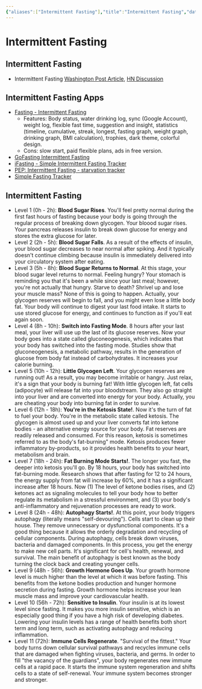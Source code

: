 ```yaml
---
{"aliases":["Intermittent Fasting"],"title":"Intermittent Fasting","date":"2022-06-04","tags":["intermittent","fasting"],"dg-publish":true,"permalink":"/intermittent-fasting/","dgPassFrontmatter":true}
---
```



# Intermittent Fasting

## Intermittent Fasting

- Intermittent Fasting [Washington Post Article](https://www.washingtonpost.com/health/intermittent-fasting-works-for-many--not-only-for-weight-loss-but-also-for-heart-health/2020/06/12/11420c1c-a4d5-11ea-b619-3f9133bbb482_story.html), [HN Discussion](https://news.ycombinator.com/item?id=23514651)

## Intermittent Fasting Apps

- [Fasting - Intermittent Fasting](https://play.google.com/store/apps/details?id=bodyfast.zero.fastingtracker.weightloss)
    - Features: Body status, water drinking log, sync (Google Account), weight log, flexible fast time, suggestion and insight, statistics (timeline, cumulative, streak, longest, fasting graph, weight graph, drinking graph, BMI calculation), trophies, dark theme, colorful design.
    - Cons: slow start, paid flexible plans, ads in free version.
- [GoFasting Intermittent Fasting](https://play.google.com/store/apps/details?id=gofasting.fastingtracker.fasting.intermittentfasting)
- [iFasting - Simple Intermittent Fasting Tracker](https://play.google.com/store/apps/details?id=com.ibuild.ifasting)
- [PEP: Intermittent Fasting - starvation tracker](https://play.google.com/store/apps/details?id=com.fivecraft.pep_fasting_free)
- [Simple Fasting Tracker](https://play.google.com/store/apps/details?id=com.cooper.fasting)

## Intermittent Fasting

- Level 1 (0h - 2h): **Blood Sugar Rises**. You'll feel pretty normal during the first fast hours of fasting because your body is going through the regular process of breaking down glycogen. Your bloood sugar rises. Your pancreas releases insulin to break down glucose for energy and stores the extra glucose for later.
- Level 2 (2h - 5h): **Blood Sugar Falls**. As a result of the effects of insulin, your blood sugar decreases to near normal after spiking. And it typically doesn't continue climbing because insulin is immediately delivered into your circulatory system after eating.
- Level 3 (5h - 8h): **Blood Sugar Returns to Normal**. At this stage, your blood sugar level returns to normal. Feeling hungry? Your stomach is reminding you that it's been a while since your last meal; however, you're not actually that hungry. Starve to death? Shrivel up and lose your muscle mass? None of this is going to happen. Actually, your glycogen reserves will begin to fall, and you might even lose a little body fat. Your body will continue to digest your last food intake. It starts to use stored glucose for energy, and continues to function as if you'll eat again soon.
- Level 4 (8h - 10h): **Switch into Fasting Mode**. 8 hours after your last meal, your liver will use up the last of its glucose reserves. Now your body goes into a state called gluconeogenesis, which indicates that your body has switched into the fasting mode. Studies show that gluconeogenesis, a metabolic pathway, results in the generation of glucose from body fat instead of carbohydrates. It increases your calorie burning.
- Level 5 (10h - 12h): **Little Glycogen Left**. Your glycogen reserves are running out! As a result, you may become irritable or hangry. Just relax, it's a sign that your body is burning fat! With little glycogen left, fat cells (adipocyte) will release fat into your bloodstream. They also go straight into your liver and are converted into energy for your body. Actually, you are cheating your body into burning fat in order to survive.
- Level 6 (12h - 18h): **You're in the Ketosis State!**. Now it's the turn of fat to fuel your body. You're in the metabolic state called ketosis. The glycogen is almost used up and your liver converts fat into ketone bodies - an alternative energy source for your body. Fat reserves are readily released and consumed. For this reason, ketosis is sometimes referred to as the body's fat-burning" mode. Ketosis produces fewer inflammatory by-products, so it provides health benefits to your heart, metabolism and brain.
- Level 7 (18h - 24h): **Fat Burning Mode Starts!**. The longer you fast, the deeper into ketosis you'll go. By 18 hours, your body has switched into fat-burning mode. Research shows that after fasting for 12 to 24 hours, the energy supply from fat will increase by 60%, and it has a significant increase after 18 hours. Now (1) The level of ketone bodies rises, and (2) ketones act as signaling molecules to tell your body how to better regulate its metabolism in a stressful environment, and (3) your body's anti-inflammatory and rejuvenation processes are ready to work.
- Level 8 (24h - 48h): **Autophagy Starts!**. At this point, your body triggers autophagy (literally means "self-devouring"). Cells start to clean up their house. They remove unnecessary or dysfunctional components. It's a good thing because it allows the orderly degradation and recycling of cellular components. During autophagy, cells break down viruses, bacteria and damaged components. In this process, you get the energy to make new cell parts. It's significant for cell's health, renewal, and survival. The main benefit of autophagy is best known as the body turning the clock back and creating younger cells.
- Level 9 (48h - 56h): **Growth Hormone Goes Up**. Your growth hormone level is much higher than the level at which it was before fasting. This benefits from the ketone bodies production and hunger hormone secretion during fasting. Growth hormone helps increase your lean muscle mass and improve your cardiovascular health.
- Level 10 (56h - 72h): **Sensitive to Insulin**. Your insulin is at its lowest level since fasting. It makes you more insulin sensitive, which is an especially good thing if you have a high risk of developing diabetes. Lowering your insulin levels has a range of health benefits both short term and long term, such as activating autophagy and reducing inflammation.
- Level 11 (72h): **Immune Cells Regenerate**. "Survival of the fittest." Your body turns down cellular survival pathways and recycles immune cells that are damaged when fighting viruses, bacteria, and germs. In order to fill "the vacancy of the guardians", your body regenerates new immune cells at a rapid pace. It starts the immune system regeneration and shifts cells to a state of self-renewal. Your immune system becomes stronger and stronger.
